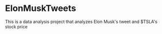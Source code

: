 # ElonMuskTweets
This is a data analysis project that analyzes Elon Musk's tweet and $TSLA's stock price
